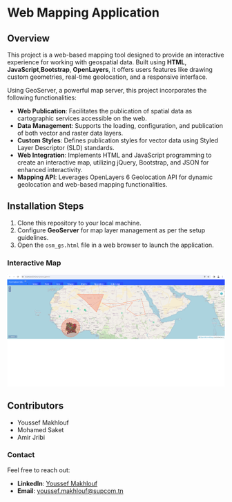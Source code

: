 # Web Mapping Application  

## Overview  
This project is a web-based mapping tool designed to provide an interactive experience for working with geospatial data. Built using **HTML**, **JavaScript**,**Bootstrap**, **OpenLayers**, it offers users features like drawing custom geometries, real-time geolocation, and a responsive interface. 

Using GeoServer, a powerful map server, this project incorporates the following functionalities:  

- **Web Publication**: Facilitates the publication of spatial data as cartographic services accessible on the web.  
- **Data Management**: Supports the loading, configuration, and publication of both vector and raster data layers.  
- **Custom Styles**: Defines publication styles for vector data using Styled Layer Descriptor (SLD) standards.  
- **Web Integration**: Implements HTML and JavaScript programming to create an interactive map, utilizing jQuery, Bootstrap, and JSON for enhanced interactivity.  
- **Mapping API**: Leverages OpenLayers 6 Geolocation API for dynamic geolocation and web-based mapping functionalities.  

## Installation Steps  
1. Clone this repository to your local machine.  
2. Configure **GeoServer** for map layer management as per the setup guidelines.  
4. Open the `osm_gs.html` file in a web browser to launch the application.  


### Interactive Map  
![Map Interface](images/Interface.png)  



## Contributors  
- Youssef Makhlouf  
- Mohamed Saket
- Amir Jribi

### Contact  
Feel free to reach out:  
- **LinkedIn**: [Youssef Makhlouf](https://www.linkedin.com/in/youssef-makhlouf-608aa622a/)  
- **Email**: [youssef.makhlouf@supcom.tn](mailto:youssef.makhlouf@supcom.tn)  
